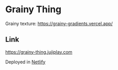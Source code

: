 
# Grainy Thing

Grainy texture:
https://grainy-gradients.vercel.app/

<!-- lava-lamp effect:
https://github.com/baunov/gradients-bg -->

## Link

https://grainy-thing.jujiplay.com

Deployed in [Netlify](https://www.netlify.com/)
